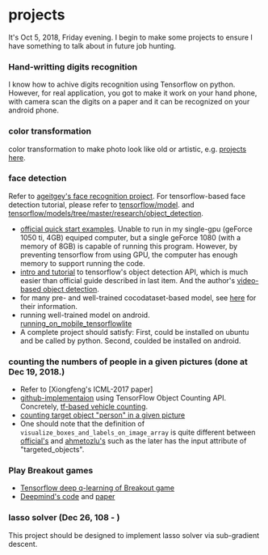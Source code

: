 # projects
It's Oct 5, 2018, Friday evening. I begin to make some projects to ensure I have something to talk about in future job hunting.
### Hand-writting digits recognition
I know how to achive digits recognition using Tensorflow on python. However, for real application, you got to make it work on your hand phone, with camera scan the digits on a paper and it can be recognized on your android phone.
### color transformation
color transformation to make photo look like old or artistic, e.g. [projects here](https://github.com/PacktPublishing/OpenCV-Computer-Vision-Projects-with-Python).
### face detection
Refer to [ageitgey's face recognition project](https://github.com/ageitgey/face_recognition). For tensorflow-based face detection tutorial, please refer to [tensorflow/model](https://github.com/tensorflow/models/blob/master/research/object_detection/g3doc/running_pets.md). and [tensorflow/models/tree/master/research/object_detection](https://github.com/tensorflow/models/tree/master/research/object_detection).
+ [official quick start examples](https://github.com/tensorflow/models/blob/master/research/object_detection/object_detection_tutorial.ipynb). Unable to run in my single-gpu (geForce 1050 ti, 4GB) equiped computer, but a single geForce 1080 (with a memory of 8GB) is capable of running this program. However, by preventing tensorflow from using GPU, the computer has enough memory to support running the code.
+ [intro and tutorial](https://www.kdnuggets.com/2018/03/google-tensorflow-object-detection-api-the-easiest-way-implement-image-recognition.html) to tensorflow's object detection API, which is much easier than official guide described in last item. And the author's [video-based object detection](https://github.com/priya-dwivedi/Deep-Learning/blob/master/Object_Detection_Tensorflow_API.ipynb).
+ for many pre- and well-trained cocodataset-based model, see [here](https://github.com/tensorflow/models/blob/477ed41e7e4e8a8443bc633846eb01e2182dc68a/object_detection/g3doc/detection_model_zoo.md) for their information.
+ running well-trained model on android. [running_on_mobile_tensorflowlite](https://github.com/tensorflow/models/blob/master/research/object_detection/g3doc/running_on_mobile_tensorflowlite.md)
+ A complete project should satisfy: First, could be installed on ubuntu and be called by python. Second, coulded be installed on android.
### counting the numbers of people in a given pictures (done at Dec 19, 2018.)
+ Refer to [Xiongfeng's ICML-2017 paper]
+ [github-implementaion](https://github.com/ahmetozlu/tensorflow_object_counting_api) using TensorFlow Object Counting API. Concretely, [tf-based vehicle counting](https://github.com/ahmetozlu/vehicle_counting_tensorflow).
+ [counting target object "person" in a given picture](https://github.com/ahmetozlu/tensorflow_object_counting_api/blob/master/real_time_counting_targeted_object.py)
+ One should note that the definition of `visualize_boxes_and_labels_on_image_array` is quite different between [official's](https://github.com/tensorflow/models/blob/master/research/object_detection/utils/visualization_utils.py) and [ahmetozlu's](https://github.com/ahmetozlu/tensorflow_object_counting_api/blob/master/utils/visualization_utils.py) such as the later has the input attribute of "targeted_objects".
### Play Breakout games
+ [Tensorflow deep q-learning of Breakout game](https://github.com/devsisters/DQN-tensorflow)
+ [Deepmind's code]() and [paper](https://www.nature.com/articles/nature14236)
### lasso solver (Dec 26, 108 - )
This project should be designed to implement lasso solver via sub-gradient descent.
